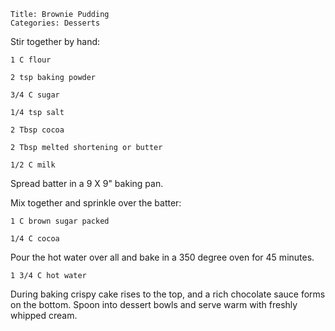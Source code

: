 ~~~ recipe-info
Title: Brownie Pudding
Categories: Desserts
~~~

Stir together by hand:

~~~ recipe-ingredients
1 C flour

2 tsp baking powder

3/4 C sugar

1/4 tsp salt

2 Tbsp cocoa

2 Tbsp melted shortening or butter

1/2 C milk
~~~

Spread batter in a  9 X 9" baking pan.

Mix together and sprinkle over the batter:

~~~ recipe-ingredients
1 C brown sugar packed

1/4 C cocoa
~~~

Pour the hot water over all and bake in a 350 degree oven for 45 minutes.

~~~ recipe-ingredients
1 3/4 C hot water
~~~

During baking crispy
cake rises to the top, and a rich chocolate sauce forms on the bottom.   Spoon into dessert bowls
and serve warm with freshly whipped cream.
